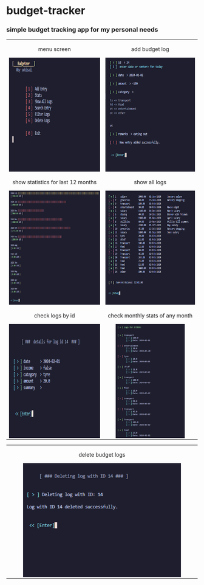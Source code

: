 # budget-tracker

### simple budget tracking app for my personal needs


<table align="center">
  
  <tr>
    <td width="600" align="center" >
      <p>menu screen</p>
      <img align="center" alt="menu screen" src="README/Screenshot 2024-02-02 121940.png" height="300" width="auto" />
    </td>
    <td width="600" align="center" >
      <p>add budget log</p>
      <img align="center" alt="add budget log" src="README/Screenshot 2024-02-02 122033.png" height="300" width="auto" />
    </td>
  </tr>

  <tr>
    <td width="600" align="center">
      <p>show statistics for last 12 months</p>
      <img align="center" alt="show statistics for last 12 months" src="README/Screenshot 2024-02-02 122046.png" height="300" width="auto" />
    </td>
    <td width="600" align="center">
      <p>show all logs</p>
      <img align="center" alt="show all logs" src="README/Screenshot 2024-02-02 122057.png" height="300" width="auto" />
    </td>
  </tr>

  <tr>
    <td width="600" align="center">
      <p>check logs by id</p>
      <img align="center" alt="check logs by id" src="README/Screenshot 2024-02-02 122120.png" height="300" width="auto" />
    </td>
    <td width="600" align="center">
      <p>check monthly stats of any month</p>
      <img align="center" alt="check monthly stats of any month" src="README/Screenshot 2024-02-02 122146.png" height="300" width="auto" />
    </td>
  </tr>
  
</table>


<table align="center">
  <tr>
    <td width="600" align="center">
      <p>delete budget logs</p>
      <img align="center" alt="delete budget logs" src="README/Screenshot 2024-02-02 122200.png" height="300" width="auto" />
    </td>
  </tr>
</table>